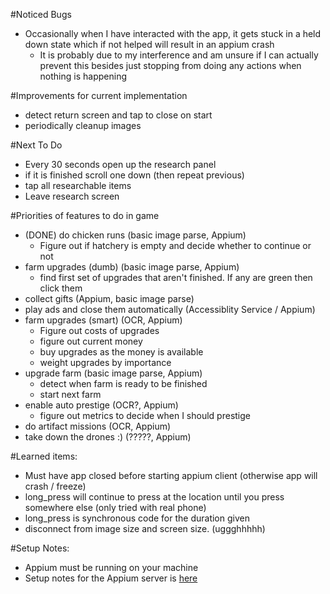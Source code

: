 #Noticed Bugs
- Occasionally when I have interacted with the app, it gets stuck in a held down state which if not helped will result in an appium crash
  - It is probably due to my interference and am unsure if I can actually prevent this besides just stopping from doing any actions when nothing is happening

#Improvements for current implementation
- detect return screen and tap to close on start
- periodically cleanup images


#Next To Do
- Every 30 seconds open up the research panel
- if it is finished scroll one down (then repeat previous)
- tap all researchable items
- Leave research screen

#Priorities of features to do in game
- (DONE) do chicken runs (basic image parse, Appium)
    - Figure out if hatchery is empty and decide whether to continue or not
- farm upgrades (dumb) (basic image parse, Appium)
    - find first set of upgrades that aren't finished. If any are green then click them
- collect gifts (Appium, basic image parse)
- play ads and close them automatically (Accessiblity Service / Appium)
- farm upgrades (smart) (OCR, Appium)
    - Figure out costs of upgrades
    - figure out current money
    - buy upgrades as the money is available
    - weight upgrades by importance
- upgrade farm (basic image parse, Appium)
    - detect when farm is ready to be finished
    - start next farm
- enable auto prestige (OCR?, Appium)
    - figure out metrics to decide when I should prestige
- do artifact missions (OCR, Appium)
- take down the drones :) (?????, Appium)


#Learned items:
- Must have app closed before starting appium client (otherwise app will crash / freeze)
- long_press will continue to press at the location until you press somewhere else (only tried with real phone)
- long_press is synchronous code for the duration given
- disconnect from image size and screen size. (uggghhhhh)


#Setup Notes:
- Appium must be running on your machine
- Setup notes for the Appium server is [here](https://appium.io/docs/en/about-appium/getting-started/?lang=en) 
